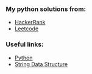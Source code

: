 ### My python solutions from:

* [HackerRank](https://www.hackerrank.com/maryna_h)
* [Leetcode](https://leetcode.com/maryna_h)


### Useful links:
* [Python](https://www.python.org)
* [String Data Structure](https://www.geeksforgeeks.org/string-data-structure)
